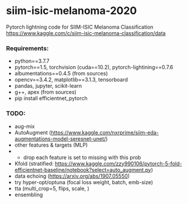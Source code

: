 # siim-isic-melanoma-2020
Pytorch lightning code for SIIM-ISIC Melanoma Classification https://www.kaggle.com/c/siim-isic-melanoma-classification/data

### Requirements:
 - python==3.7.7 
 - pytorch==1.5, torchvision (cuda==10.2), pytorch-lightining==0.7.6
 - albumentations==0.4.5 (from sources)
 - opencv==3.4.2, matplotlib==3.1.3, tensorboard
 - pandas, jupyter, scikit-learn
 - g++, apex (from sources)
 - pip install efficientnet_pytorch 
 
 ### TODO:
  - aug-mix
  - AutoAugment (https://www.kaggle.com/nxrprime/siim-eda-augmentations-model-seresnet-unet/)
  - other features & targets (MLP)
  - - drop each feature is set to missing with this prob
  - Kfold (stratified: https://www.kaggle.com/zzy990106/pytorch-5-fold-efficientnet-baseline/notebook?select=auto_augment.py)
  - data echoing (https://arxiv.org/abs/1907.05550)
  - try hyper-opt/optuna (focal loss weight, batch, emb-size)
  - tta (multi_crop=5, flips, scale, )
  - ensembling
 
